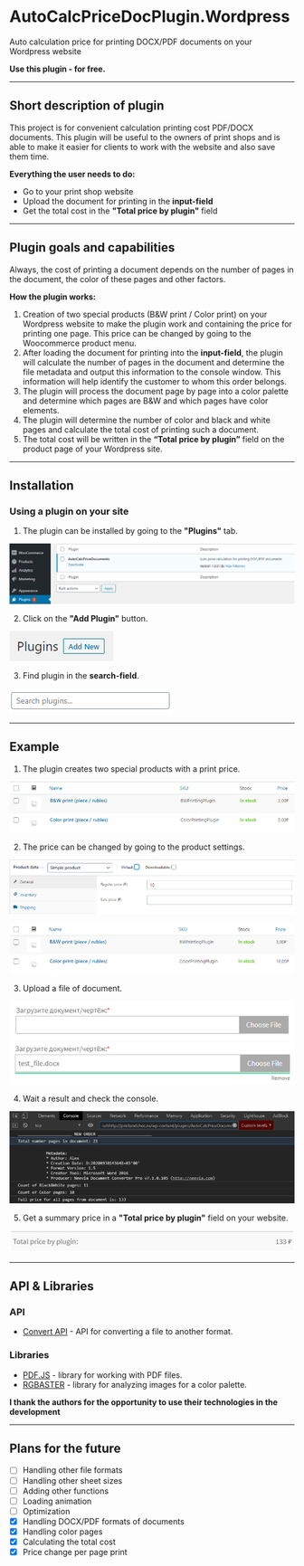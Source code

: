 # AutoCalcPriceDocPlugin.Wordpress
Auto calculation price for printing DOCX/PDF documents on your Wordpress website 

**Use this plugin - for free.**
____
## Short description of plugin
This project is for convenient calculation printing cost PDF/DOCX documents. This plugin will be useful to the owners of print shops and is able to make it easier for clients to work with the website and also save them time.

**Everything the user needs to do:**
* Go to your print shop website
* Upload the document for printing in the **input-field**
* Get the total cost in the **"Total price by plugin"** field
____
## Plugin goals and capabilities
Always, the cost of printing a document depends on the number of pages in the document, the color of these pages and other factors.

**How the plugin works:**
1. Creation of two special products (B&W print / Color print) on your Wordpress website to make the plugin work and containing the price for printing one page. This price can be changed by going to the Woocommerce product menu.
2. After loading the document for printing into the **input-field**, the plugin will calculate the number of pages in the document and determine the file metadata and output this information to the console window. This information will help identify the customer to whom this order belongs.
3. The plugin will process the document page by page into a color palette and determine which pages are B&W and which pages have color elements.
4. The plugin will determine the number of color and black and white pages and calculate the total cost of printing such a document.
5. The total cost will be written in the **“Total price by plugin”** field on the product page of your Wordpress site.
____
## Installation
### Using a plugin on your site
1. The plugin can be installed by going to the **"Plugins"** tab.

![Plugin tab](https://github.com/neveleneves/AutoCalcPriceDocPlugin.Wordpress/blob/master/img/Plugins%20tab.PNG)

2. Click on the **"Add Plugin"** button.

![Add Plugin](https://github.com/neveleneves/AutoCalcPriceDocPlugin.Wordpress/blob/master/img/Add%20Plugins.PNG)

3. Find plugin in the **search-field**.

![Search plugin](https://github.com/neveleneves/AutoCalcPriceDocPlugin.Wordpress/blob/master/img/Search%20our%20plugin.PNG)
____
## Example
1. The plugin creates two special products with a print price.

![2 products](https://github.com/neveleneves/AutoCalcPriceDocPlugin.Wordpress/blob/master/img/Two%20products.PNG)

2. The price can be changed by going to the product settings.

![Change price](https://github.com/neveleneves/AutoCalcPriceDocPlugin.Wordpress/blob/master/img/Change%20price.PNG)

![Changed price](https://github.com/neveleneves/AutoCalcPriceDocPlugin.Wordpress/blob/master/img/Changed%20price.PNG)

3. Upload a file of document. 

![Input field](https://github.com/neveleneves/AutoCalcPriceDocPlugin.Wordpress/blob/master/img/Input%20field.PNG)
![Test](https://github.com/neveleneves/AutoCalcPriceDocPlugin.Wordpress/blob/master/img/Test%20file.PNG)

4. Wait a result and check the console.

![Console output](https://github.com/neveleneves/AutoCalcPriceDocPlugin.Wordpress/blob/master/img/Console%20output.PNG)

5. Get a summary price in a **"Total price by plugin"** field on your website.

![Summary](https://github.com/neveleneves/AutoCalcPriceDocPlugin.Wordpress/blob/master/img/Total%20by%20plugin.PNG)
____
## API & Libraries
### API
* [Convert API](https://www.convertapi.com/) - API for converting a file to another format.
### Libraries
* [PDF.JS](https://github.com/mozilla/pdf.js/) - library for working with PDF files.
* [RGBASTER](https://github.com/briangonzalez/rgbaster.js/) - library for analyzing images for a color palette.

**I thank the authors for the opportunity to use their technologies in the development**
____
## Plans for the future
- [ ] Handling other file formats
- [ ] Handling other sheet sizes
- [ ] Adding other functions
- [ ] Loading animation
- [ ] Optimization
- [X] Handling DOCX/PDF formats of documents
- [X] Handling color pages
- [X] Calculating the total cost
- [X] Price change per page print
